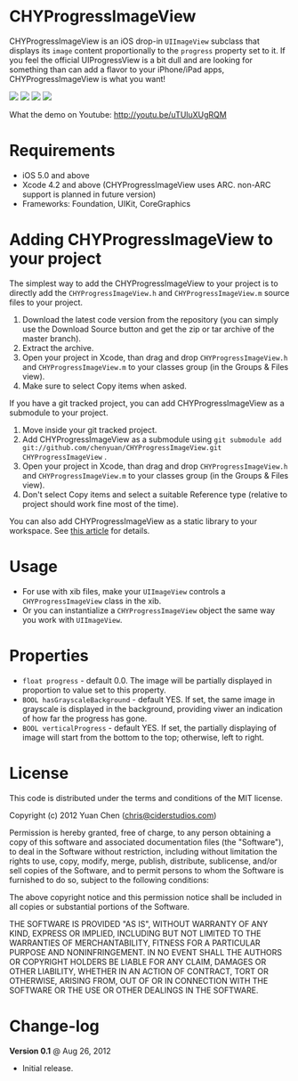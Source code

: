 CHYProgressImageView
====================

CHYProgressImageView is an iOS drop-in `UIImageView` subclass that displays its `image` content proportionally to the `progress` property set to it. If you feel the official UIProgressView is a bit dull and are looking for something than can add a flavor to your iPhone/iPad apps, CHYProgressImageView is what you want!

[![](https://dl.dropbox.com/u/12111329/github/CHYProgressImageView/1.jpg)](https://dl.dropbox.com/u/12111329/github/CHYProgressImageView/1.jpg)
[![](https://dl.dropbox.com/u/12111329/github/CHYProgressImageView/2.jpg)](https://dl.dropbox.com/u/12111329/github/CHYProgressImageView/2.jpg)
[![](https://dl.dropbox.com/u/12111329/github/CHYProgressImageView/3.jpg)](https://dl.dropbox.com/u/12111329/github/CHYProgressImageView/3.jpg)
[![](https://dl.dropbox.com/u/12111329/github/CHYProgressImageView/4.jpg)](https://dl.dropbox.com/u/12111329/github/CHYProgressImageView/4.jpg)

What the demo on Youtube: http://youtu.be/uTUluXUgRQM

Requirements
============

* iOS 5.0 and above
* Xcode 4.2 and above (CHYProgressImageView uses ARC. non-ARC support is planned in future version)
* Frameworks: Foundation, UIKit, CoreGraphics

Adding CHYProgressImageView to your project
====================================

The simplest way to add the CHYProgressImageView to your project is to directly add the `CHYProgressImageView.h` and `CHYProgressImageView.m` source files to your project.

1. Download the latest code version from the repository (you can simply use the Download Source button and get the zip or tar archive of the master branch).
2. Extract the archive.
3. Open your project in Xcode, than drag and drop `CHYProgressImageView.h` and `CHYProgressImageView.m` to your classes group (in the Groups & Files view). 
4. Make sure to select Copy items when asked. 

If you have a git tracked project, you can add CHYProgressImageView as a submodule to your project. 

1. Move inside your git tracked project.
2. Add CHYProgressImageView as a submodule using `git submodule add git://github.com/chenyuan/CHYProgressImageView.git CHYProgressImageView` .
3. Open your project in Xcode, than drag and drop `CHYProgressImageView.h` and `CHYProgressImageView.m` to your classes group (in the Groups & Files view). 
4. Don't select Copy items and select a suitable Reference type (relative to project should work fine most of the time). 

You can also add CHYProgressImageView as a static library to your workspace. See [this article](http://blog.carbonfive.com/2011/04/04/using-open-source-static-libraries-in-xcode-4/#using_a_static_library) for details. 

Usage
=====

* For use with xib files, make your `UIImageView` controls a `CHYProgressImageView` class in the xib.
* Or you can instantialize a `CHYProgressImageView` object the same way you work with `UIImageView`.

Properties
==========
* `float progress` - default 0.0. The image will be partially displayed in proportion to value set to this property.
* `BOOL hasGrayscaleBackground` - default YES. If set, the same image in grayscale is displayed in the background, providing viwer an indication of how far the progress has gone.
* `BOOL verticalProgress` - default YES. If set, the partially displaying of image will start from the bottom to the top; otherwise, left to right.

License
=======

This code is distributed under the terms and conditions of the MIT license. 

Copyright (c) 2012 Yuan Chen (chris@ciderstudios.com)

Permission is hereby granted, free of charge, to any person obtaining a copy of this software and associated documentation files (the "Software"), to deal in the Software without restriction, including without limitation the rights to use, copy, modify, merge, publish, distribute, sublicense, and/or sell copies of the Software, and to permit persons to whom the Software is furnished to do so, subject to the following conditions:

The above copyright notice and this permission notice shall be included in all copies or substantial portions of the Software.

THE SOFTWARE IS PROVIDED "AS IS", WITHOUT WARRANTY OF ANY KIND, EXPRESS OR IMPLIED, INCLUDING BUT NOT LIMITED TO THE WARRANTIES OF MERCHANTABILITY, FITNESS FOR A PARTICULAR PURPOSE AND NONINFRINGEMENT. IN NO EVENT SHALL THE AUTHORS OR COPYRIGHT HOLDERS BE LIABLE FOR ANY CLAIM, DAMAGES OR OTHER LIABILITY, WHETHER IN AN ACTION OF CONTRACT, TORT OR OTHERWISE, ARISING FROM, OUT OF OR IN CONNECTION WITH THE SOFTWARE OR THE USE OR OTHER DEALINGS IN THE SOFTWARE.

Change-log
==========

**Version 0.1** @ Aug 26, 2012

- Initial release.